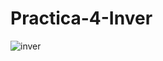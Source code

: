 # Practica-4-Inver
![inver](https://github.com/EdsonCr11/Practica-4-Inver/assets/152097705/0300d839-a24a-477b-8b7e-6d4c0da31dc9)
